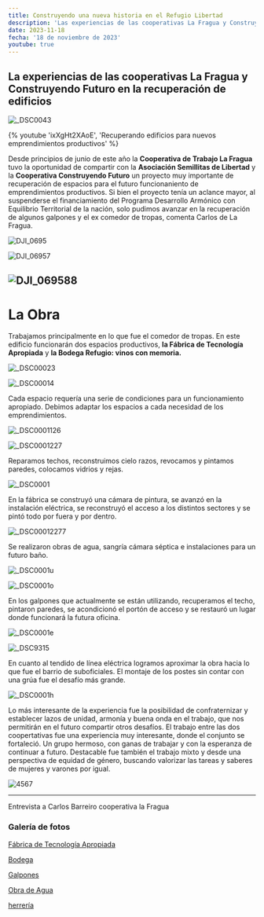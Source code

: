 ```yaml
---
title: Construyendo una nueva historia en el Refugio Libertad
description: 'Las experiencias de las cooperativas La Fragua y Construyendo Futuro en la recuperación de edificios'
date: 2023-11-18
fecha: '18 de noviembre de 2023'
youtube: true
---
```


## La experiencias de las cooperativas La Fragua y Construyendo Futuro en la recuperación de edificios

![_DSC0043](/assets/images/2023-11-18-contruyendo-una-nueva-historia-en-el-refugio-libertad/r1YjqoXV6.jpg)

{% youtube 'ixXgHt2XAoE', 'Recuperando edificios para nuevos emprendimientos productivos' %}

Desde principios de junio de este año la **Cooperativa de Trabajo La Fragua** tuvo la oportunidad de compartir con  la **Asociación Semillitas de Libertad** y la **Cooperativa Construyendo Futuro** un proyecto muy importante de recuperación de espacios para el futuro funcionaniento de emprendimientos productivos. Si bien el proyecto tenía un aclance mayor, al suspenderse el financiamiento del Programa Desarrollo Armónico con Equilibrio Territorial de la nación,  solo pudimos avanzar en la recuperación de algunos galpones y el ex comedor de tropas, comenta Carlos de La Fragua.

![DJI_0695](/assets/images/2023-11-18-contruyendo-una-nueva-historia-en-el-refugio-libertad/SyxWTsmN6.jpg)

![DJI_06957](/assets/images/2023-11-18-contruyendo-una-nueva-historia-en-el-refugio-libertad/SJdkk3X4p.jpg)

![DJI_069588](/assets/images/2023-11-18-contruyendo-una-nueva-historia-en-el-refugio-libertad/SygJJnQEp.jpg)
---

# La Obra

Trabajamos principalmente en lo que fue el comedor de tropas. En este edificio funcionarán dos espacios productivos, **la Fábrica de Tecnología Apropiada** y **la Bodega Refugio: vinos con memoria.**

![_DSC00023](/assets/images/2023-11-18-contruyendo-una-nueva-historia-en-el-refugio-libertad/H1_Elh7Na.jpg)

![_DSC00014](/assets/images/2023-11-18-contruyendo-una-nueva-historia-en-el-refugio-libertad/H1pYlnXET.jpg)

Cada espacio requería una serie de condiciones para un funcionamiento apropiado. Debimos adaptar los espacios a cada necesidad de los emprendimientos.

![_DSC0001126](/assets/images/2023-11-18-contruyendo-una-nueva-historia-en-el-refugio-libertad/SkqGb37ET.jpg)

![_DSC0001227](/assets/images/2023-11-18-contruyendo-una-nueva-historia-en-el-refugio-libertad/H1xK-2mNa.jpg)

Reparamos techos, reconstruimos cielo razos, revocamos y pintamos paredes, colocamos vidrios y rejas.

![_DSC0001](/assets/images/2023-11-18-contruyendo-una-nueva-historia-en-el-refugio-libertad/H1D_Q2QET.jpg)

En la fábrica se construyó una cámara de pintura, se avanzó en la instalación eléctrica, se reconstruyó el acceso a los distintos sectores y se pintó todo por fuera y por dentro.

![_DSC00012277](/assets/images/2023-11-18-contruyendo-una-nueva-historia-en-el-refugio-libertad/HkIkX3QE6.jpg)

Se realizaron obras de agua, sangría cámara séptica e instalaciones para un futuro baño.

![_DSC0001u](/assets/images/2023-11-18-contruyendo-una-nueva-historia-en-el-refugio-libertad/rkH2NhQ4p.jpg)

![_DSC0001o](/assets/images/2023-11-18-contruyendo-una-nueva-historia-en-el-refugio-libertad/B1sHHhXEp.jpg)

En los galpones que actualmente se están utilizando, recuperamos el techo, pintaron paredes, se acondicionó el portón de acceso y se restauró un lugar donde funcionará la futura oficina.

![_DSC0001e](/assets/images/2023-11-18-contruyendo-una-nueva-historia-en-el-refugio-libertad/ryMM42m4T.jpg)

![_DSC9315](/assets/images/2023-11-18-contruyendo-una-nueva-historia-en-el-refugio-libertad/Sk-kQ2m4a.jpg)

En cuanto al tendido de línea eléctrica logramos aproximar la obra  hacia lo que fue el barrio de suboficiales.
El montaje de los postes sin contar con una grúa fue el desafío más grande.

![_DSC0001h](/assets/images/2023-11-18-contruyendo-una-nueva-historia-en-el-refugio-libertad/Hy8DLn746.jpg)

Lo más interesante de la experiencia  fue la posibilidad de confraternizar y establecer lazos de unidad, armonía y buena onda en el trabajo, que nos permitirán en el futuro compartir otros desafíos.
El trabajo entre las dos coopertativas fue una experiencia muy interesante, donde el conjunto se fortaleció. Un grupo hermoso, con ganas de trabajar y con la esperanza de continuar a futuro.
Destacable fue también el trabajo mixto y desde una perspectiva de equidad de género, buscando valorizar las tareas y saberes de mujeres y varones  por igual.

![4567](/assets/images/2023-11-18-contruyendo-una-nueva-historia-en-el-refugio-libertad/HJ8yWamNT.jpg)

---
Entrevista a Carlos Barreiro
cooperativa la Fragua

### Galería de fotos

[Fábrica de Tecnología Apropiada](https://refugio.libre.org.ar/fotos/2023-11-18-contruyendo-una-nueva-historia-en-el-refugio-libertad-fabrica.html)

[Bodega](https://refugio.libre.org.ar/fotos/2023-11-18-contruyendo-una-nueva-historia-en-el-refugio-libertad-bodega.html)

[Galpones](https://refugio.libre.org.ar/fotos/2023-11-18-contruyendo-una-nueva-historia-en-el-refugio-libertad-GALPON.html)

[Obra de Agua](https://refugio.libre.org.ar/fotos/2023-11-18-contruyendo-una-nueva-historia-en-el-refugio-libertad-agua.html)

[herrería](https://refugio.libre.org.ar/fotos/2023-11-18-contruyendo-una-nueva-historia-en-el-refugio-libertad-HERRERIA.html)